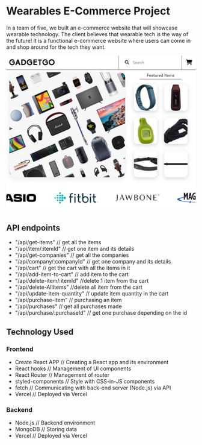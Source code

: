 # Wearables E-Commerce Project

In a team of five, we built an e-commerce website that will showcase wearable technology. The client believes that wearable tech is the way of the future! it is a functional e-commerce website where users can come in and shop around for the tech they want.

![Screenshot of GadgetGo home page.](./server/assets/e-commerce.PNG)

## API endpoints
  * "/api/get-items" // get all the items
  * "/api/item/:itemId" // get one item and its details
  * "/api/get-companies"    // get all the companies
  * "/api/company/:companyId" // get one company and its details
  * "/api/cart" // get the cart with all the items in it
  * "/api/add-item-to-cart" // add item to the cart
  * "/api/delete-item/:itemId" //delete 1 item from the cart
  * "/api/delete-AllItems" //delete all item from the cart
  * "/api/update-item-quantity" // update item quantity in the cart
  * "/api/purchase-item" // purchasing an item
  * "/api/purchases" // get all purchases made
  * "/api/purchase/:purchaseId" // get one purchase depending on the id

## Technology Used
### Frontend
* Create React APP // Creating a React app and its environment
* React hooks // Management of UI components
* React Router // Management of router
* styled-components // Style with CSS-in-JS components
* fetch // Communicating with back-end server (Node.js) via API
* Vercel // Deployed via Vercel

### Backend
* Node.js // Backend environment
* MongoDB // Storing data
* Vercel // Deployed via Vercel

